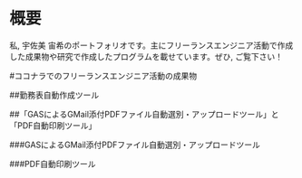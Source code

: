 # 概要
私, 宇佐美 宙希のポートフォリオです。主にフリーランスエンジニア活動で作成した成果物や研究で作成したプログラムを載せています。ぜひ, ご覧下さい！

#ココナラでのフリーランスエンジニア活動の成果物

##勤務表自動作成ツール

##「GASによるGMail添付PDFファイル自動選別・アップロードツール」と「PDF自動印刷ツール」

###GASによるGMail添付PDFファイル自動選別・アップロードツール

###PDF自動印刷ツール
